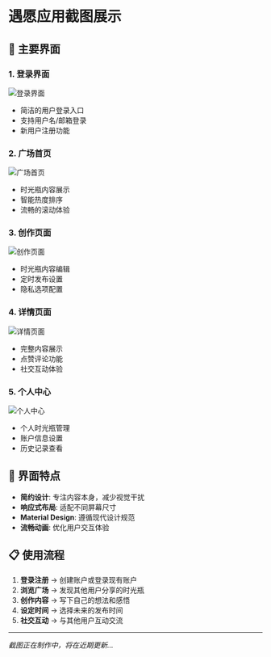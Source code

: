 # 遇愿应用截图展示

## 📱 主要界面

### 1. 登录界面
![登录界面](../images/login.png)
- 简洁的用户登录入口
- 支持用户名/邮箱登录
- 新用户注册功能

### 2. 广场首页
![广场首页](../images/home.png)
- 时光瓶内容展示
- 智能热度排序
- 流畅的滚动体验

### 3. 创作页面
![创作页面](../images/create.png)
- 时光瓶内容编辑
- 定时发布设置
- 隐私选项配置

### 4. 详情页面
![详情页面](../images/detail.png)
- 完整内容展示
- 点赞评论功能
- 社交互动体验

### 5. 个人中心
![个人中心](../images/profile.png)
- 个人时光瓶管理
- 账户信息设置
- 历史记录查看

## 🎯 界面特点

- **简约设计**: 专注内容本身，减少视觉干扰
- **响应式布局**: 适配不同屏幕尺寸
- **Material Design**: 遵循现代设计规范
- **流畅动画**: 优化用户交互体验

## 📋 使用流程

1. **登录注册** → 创建账户或登录现有账户
2. **浏览广场** → 发现其他用户分享的时光瓶
3. **创作内容** → 写下自己的想法和感悟
4. **设定时间** → 选择未来的发布时间
5. **社交互动** → 与其他用户互动交流

---

*截图正在制作中，将在近期更新...*